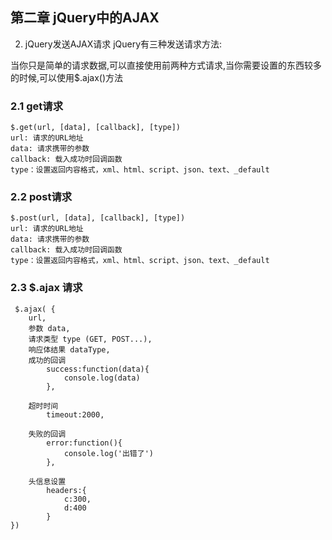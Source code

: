 ## 第二章 jQuery中的AJAX

2. jQuery发送AJAX请求
jQuery有三种发送请求方法:

当你只是简单的请求数据,可以直接使用前两种方式请求,当你需要设置的东西较多的时候,可以使用$.ajax()方法

### 2.1 get请求

```
$.get(url, [data], [callback], [type])
url: 请求的URL地址
data: 请求携带的参数
callback: 载入成功时回调函数
type：设置返回内容格式，xml、html、script、json、text、_default
```


### 2.2 post请求

```
$.post(url, [data], [callback], [type])
url: 请求的URL地址
data: 请求携带的参数
callback: 载入成功时回调函数
type：设置返回内容格式，xml、html、script、json、text、_default
```

### 2.3 $.ajax 请求
```
 $.ajax( { 
    url, 
    参数 data, 
    请求类型 type (GET, POST...), 
    响应体结果 dataType,
    成功的回调
        success:function(data){
            console.log(data)
        },

    超时时间
        timeout:2000,

    失败的回调
        error:function(){
            console.log('出错了')
        },
    
    头信息设置
        headers:{
            c:300,
            d:400
        }
})
```